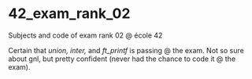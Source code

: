 # 42_exam_rank_02
Subjects and code of exam rank 02 @ école 42

Certain that _union, inter,_ and _ft_printf_ is passing @ the exam. Not so sure about gnl, but pretty confident (never had the chance to code it @ the exam).
